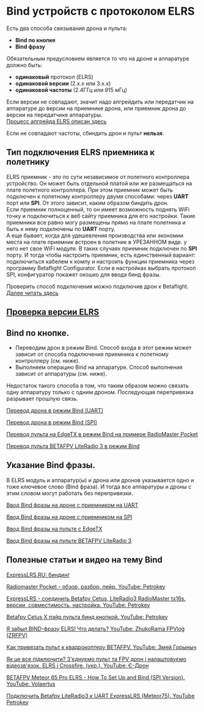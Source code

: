 # Bind устройств с протоколом ELRS
Есть два способа связывания дрона и пульта:  
- **Bind по кнопке**  
- **Bind фразу**

Обязательным предусловием является то что на дроне и аппаратуре должно быть:  
- **одинаковый** протокол (ELRS)  
- **одинаковой версии** (2.х.х или 3.х.х)  
- **одинаковой частоты** (2.4ГГц или 915 мГц)  

Если версии не совпадают, значит надо апгрейдить или передатчик на аппаратуре до версии на приемнике дрона, или приемник дрона до версии на передатчике аппаратуры.  
[Процесс апгрейда ELRS описан здесь](19_Прошивка_ELRS.md)  


Если не совпадают частоты, сбиндить дрон и пульт **нельзя**.

## Тип подключения ELRS приемника к полетнику
ELRS приемник - это по сути независимое от полетного контроллера устройство. Он может быть отдельной платой или же размещаться на плате полетного контроллера. При этом приемник может быть подключен к полетному контроллеру двумя способами: через **UART** порт или **SPI**. От этого зависит, каким образом биндить дрон.  
Если приемник полноценный, то он имеет возможность поднять WiFi точку и подключиться к веб сайту приемника для его настройки.  Такие приемники все равно могу размещены прямо на плате полетника и быть к нему подключены по **UART** порту.  
А еще бывает, когда для удешевления производства или экономии места на плате приемник встроен в полетник в УРЕЗАННОМ виде. у него нет свое WiFi модуля. В таких случаях приемник подключен по **SPI** порту. И тогда чтобы настроить приемник, есть единственный вариант: подключиться кабелем к компу и настроить функции приемника через программу Betaflight Configurator. Если в настройках выбрать протокол SPI, конфигуратор покажет окошко для ввода бинд фразы.

Проверить способ подключения можно подключив дрон к Betaflight.  
[Далее читать здесь](18_Подключение_приемника.md)

## [Проверка версии ELRS](20_Версия_ELRS.md)

## Bind по кнопке.  
 - Переводим дрон в режим Bind. Способ входа в этот режим может зависит от способа подключения приемника к полетному контроллеру (см. ниже).  
 - Выполняем операцию Bind на аппаратуре. Способ  выполнения зависит от аппаратуры (см. ниже).  
 
Недостаток такого способа в том, что таким образом можно связать одну аппаратуру только с одним дроном. Последующая перепривязка разрывает прошлую связь.

[Перевод дрона в режим Bind (UART)](40_Режим_Bind_дрона_с_UART.md)  

[Перевод дрона в режим Bind (SPI)](50_Режим_Bind_дрона_с_SPI.md)  

[Перевод пульта на EdgeTX в режим Bind на примере RadioMaster Pocket](60_Режим_Bind_пульта_EdgeTX.md)  

[Перевод пульта BETAFPV LiteRadio 3 в режим Bind](62_Режим_Bind_пульта_Literadio3.md)

## Указание Bind фразы.  
В ELRS модуль и аппаратур(ы) и дрона или дронов указывается одно и тоже ключевое слово (Bind фраза). И тогда все аппаратуры и дроны с этим словом могут работать без перепривязки.  

[Ввод Bind фразы на дроне с приемником на UART](44_Bind_фраза_дрона_с_UART.md)  

[Ввод Bind фразы на дроне с приемником на SPI](54_Bind_фраза_дрона_с_SPI.md)  

[Ввод Bind фразы на пульте с EdgeTX](56_Bind_фраза_пульта_EdgeTX.md)  

[Ввод Bind фразы на пульте BETAFPV LiteRadio 3](58_Bind_фраза_пульта_LiteRadio.md)  

## Полезные статьи и видео на тему Bind
[ExpressLRS.RU: биндинг](https://expresslrs.ru/Manuals/Binding/)

[Radiomaster Pocket - обзор, разбор, пейр. YouTube: Petrokey](https://www.youtube.com/watch?v=xYzz5JtX9GE)

[ExpressLRS - соединить Betafpv Cetus, LiteRadio3 RadioMaster tx16s. версии, совместимость, настройка. YouTube: Petrokey](https://www.youtube.com/watch?v=cM5g9BC9sQY)

[Betafpv Cetus X пэйр пульта бинд кнопкой. YouTube: Petrokey](https://www.youtube.com/watch?v=CByA9YKPEJI)

[Я забыл BIND-фразу ELRS! Что делать? YouTube: 
ZhukoRama FPVlog (ZRFPV)](https://www.youtube.com/watch?v=c6mdZVzCn58)

[Как привязать пульт к квадрокоптеру BETAFPV. YouTube: Змей Горыныч](https://www.youtube.com/watch?v=fwcmUY4qMXs)

[Як це все підключити? З'єднуємо пульт та FPV дрон і налаштовуємо відеозв'язок. ELRS і Crossfire. (укр.). YouTube: Є-Дрон](https://www.youtube.com/watch?v=US8rYxZ1YHw)

[BETAFPV Meteor 65 Pro ELRS - How To Set Up and Bind (SPI Version). YouTube: Volaertus](https://www.youtube.com/watch?v=T3NA_eTy63k)

[Подключить Betafpv LiteRadio3 к UART ExpressLRS (Meteor75). YouTube Petrokey](https://www.youtube.com/watch?v=r3wsgmIChx0)
